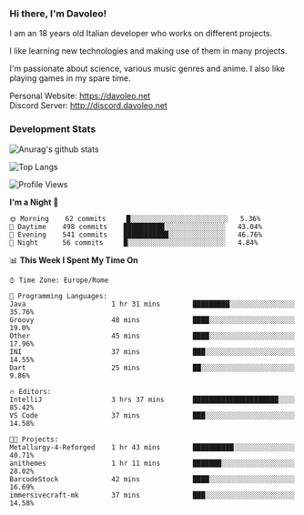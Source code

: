 ### Hi there, I'm Davoleo!

I am an 18 years old Italian developer who works on different projects.

I like learning new technologies and making use of them in many projects.

I'm passionate about science, various music genres and anime.
I also like playing games in my spare time.

Personal Website: https://davoleo.net <br>
Discord Server: http://discord.davoleo.net

### Development Stats

![Anurag's github stats](https://github-readme-stats.vercel.app/api?username=Davoleo&count_private=true&show_icons=true&theme=tokyonight)

![Top Langs](https://github-readme-stats.vercel.app/api/top-langs/?username=Davoleo&theme=tokyonight&layout=compact)

<!--START_SECTION:waka-->
![Profile Views](http://img.shields.io/badge/Profile%20Views-11-blue)

**I'm a Night 🦉** 

```text
🌞 Morning    62 commits     █░░░░░░░░░░░░░░░░░░░░░░░░   5.36% 
🌆 Daytime    498 commits    ██████████░░░░░░░░░░░░░░░   43.04% 
🌃 Evening    541 commits    ███████████░░░░░░░░░░░░░░   46.76% 
🌙 Night      56 commits     █░░░░░░░░░░░░░░░░░░░░░░░░   4.84%

```


📊 **This Week I Spent My Time On** 

```text
⌚︎ Time Zone: Europe/Rome

💬 Programming Languages: 
Java                     1 hr 31 mins        █████████░░░░░░░░░░░░░░░░   35.76% 
Groovy                   48 mins             ████░░░░░░░░░░░░░░░░░░░░░   19.0% 
Other                    45 mins             ████░░░░░░░░░░░░░░░░░░░░░   17.96% 
INI                      37 mins             ███░░░░░░░░░░░░░░░░░░░░░░   14.55% 
Dart                     25 mins             ██░░░░░░░░░░░░░░░░░░░░░░░   9.86%

🔥 Editors: 
IntelliJ                 3 hrs 37 mins       █████████████████████░░░░   85.42% 
VS Code                  37 mins             ███░░░░░░░░░░░░░░░░░░░░░░   14.58%

🐱‍💻 Projects: 
Metallurgy-4-Reforged    1 hr 43 mins        ██████████░░░░░░░░░░░░░░░   40.71% 
anithemes                1 hr 11 mins        ███████░░░░░░░░░░░░░░░░░░   28.02% 
BarcodeStock             42 mins             ████░░░░░░░░░░░░░░░░░░░░░   16.69% 
immersivecraft-mk        37 mins             ███░░░░░░░░░░░░░░░░░░░░░░   14.58%

```


<!--END_SECTION:waka-->

<!--
**Davoleo/Davoleo** is a ✨ _special_ ✨ repository because its `README.md` (this file) appears on your GitHub profile.

https://gist.github.com/Davoleo/43516c64c8169e24dc2571c34713863b

Here are some ideas to get you started:

- 🔭 I’m currently working on ...
- 🌱 I’m currently learning ...
- 👯 I’m looking to collaborate on ...
- 🤔 I’m looking for help with ...
- 💬 Ask me about ...
- 📫 How to reach me: ...
- 😄 Pronouns: ...
- ⚡ Fun fact: ...
-->

